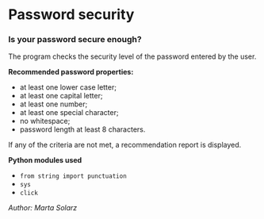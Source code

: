 # Password security #
### Is your password secure enough? ###

The program checks the security level of the password entered by the user.

**Recommended password properties:**
- at least one lower case letter;
- at least one capital letter;
- at least one number;
- at least one special character;
- no whitespace;
- password length at least 8 characters.

If any of the criteria are not met, a recommendation report is displayed.

**Python modules used**

- ```from string import punctuation```
- ```sys```
- ```click```

*Author: Marta Solarz*
